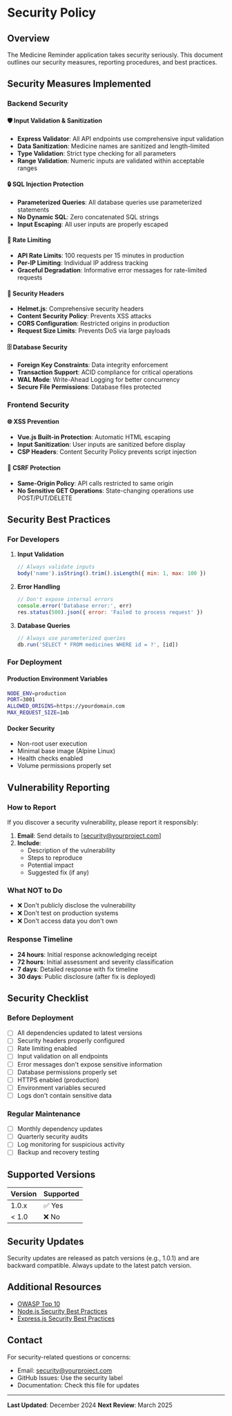 # Security Policy

## Overview

The Medicine Reminder application takes security seriously. This document outlines our security measures, reporting procedures, and best practices.

## Security Measures Implemented

### Backend Security

#### 🛡️ **Input Validation & Sanitization**
- **Express Validator**: All API endpoints use comprehensive input validation
- **Data Sanitization**: Medicine names are sanitized and length-limited
- **Type Validation**: Strict type checking for all parameters
- **Range Validation**: Numeric inputs are validated within acceptable ranges

#### 🔒 **SQL Injection Protection**
- **Parameterized Queries**: All database queries use parameterized statements
- **No Dynamic SQL**: Zero concatenated SQL strings
- **Input Escaping**: All user inputs are properly escaped

#### 🚦 **Rate Limiting**
- **API Rate Limits**: 100 requests per 15 minutes in production
- **Per-IP Limiting**: Individual IP address tracking
- **Graceful Degradation**: Informative error messages for rate-limited requests

#### 🔐 **Security Headers**
- **Helmet.js**: Comprehensive security headers
- **Content Security Policy**: Prevents XSS attacks
- **CORS Configuration**: Restricted origins in production
- **Request Size Limits**: Prevents DoS via large payloads

#### 🗄️ **Database Security**
- **Foreign Key Constraints**: Data integrity enforcement
- **Transaction Support**: ACID compliance for critical operations
- **WAL Mode**: Write-Ahead Logging for better concurrency
- **Secure File Permissions**: Database files protected

### Frontend Security

#### 🌐 **XSS Prevention**
- **Vue.js Built-in Protection**: Automatic HTML escaping
- **Input Sanitization**: User inputs are sanitized before display
- **CSP Headers**: Content Security Policy prevents script injection

#### 🔄 **CSRF Protection**
- **Same-Origin Policy**: API calls restricted to same origin
- **No Sensitive GET Operations**: State-changing operations use POST/PUT/DELETE

## Security Best Practices

### For Developers

1. **Input Validation**
   ```javascript
   // Always validate inputs
   body('name').isString().trim().isLength({ min: 1, max: 100 })
   ```

2. **Error Handling**
   ```javascript
   // Don't expose internal errors
   console.error('Database error:', err)
   res.status(500).json({ error: 'Failed to process request' })
   ```

3. **Database Queries**
   ```javascript
   // Always use parameterized queries
   db.run('SELECT * FROM medicines WHERE id = ?', [id])
   ```

### For Deployment

#### Production Environment Variables
```bash
NODE_ENV=production
PORT=3001
ALLOWED_ORIGINS=https://yourdomain.com
MAX_REQUEST_SIZE=1mb
```

#### Docker Security
- Non-root user execution
- Minimal base image (Alpine Linux)
- Health checks enabled
- Volume permissions properly set

## Vulnerability Reporting

### How to Report

If you discover a security vulnerability, please report it responsibly:

1. **Email**: Send details to [security@yourproject.com]
2. **Include**: 
   - Description of the vulnerability
   - Steps to reproduce
   - Potential impact
   - Suggested fix (if any)

### What NOT to Do

- ❌ Don't publicly disclose the vulnerability
- ❌ Don't test on production systems
- ❌ Don't access data you don't own

### Response Timeline

- **24 hours**: Initial response acknowledging receipt
- **72 hours**: Initial assessment and severity classification
- **7 days**: Detailed response with fix timeline
- **30 days**: Public disclosure (after fix is deployed)

## Security Checklist

### Before Deployment

- [ ] All dependencies updated to latest versions
- [ ] Security headers properly configured
- [ ] Rate limiting enabled
- [ ] Input validation on all endpoints
- [ ] Error messages don't expose sensitive information
- [ ] Database permissions properly set
- [ ] HTTPS enabled (production)
- [ ] Environment variables secured
- [ ] Logs don't contain sensitive data

### Regular Maintenance

- [ ] Monthly dependency updates
- [ ] Quarterly security audits
- [ ] Log monitoring for suspicious activity
- [ ] Backup and recovery testing

## Supported Versions

| Version | Supported          |
| ------- | ------------------ |
| 1.0.x   | ✅ Yes             |
| < 1.0   | ❌ No              |

## Security Updates

Security updates are released as patch versions (e.g., 1.0.1) and are backward compatible. Always update to the latest patch version.

## Additional Resources

- [OWASP Top 10](https://owasp.org/www-project-top-ten/)
- [Node.js Security Best Practices](https://nodejs.org/en/docs/guides/security/)
- [Express.js Security Best Practices](https://expressjs.com/en/advanced/best-practice-security.html)

## Contact

For security-related questions or concerns:
- Email: security@yourproject.com
- GitHub Issues: Use the security label
- Documentation: Check this file for updates

---

**Last Updated**: December 2024
**Next Review**: March 2025